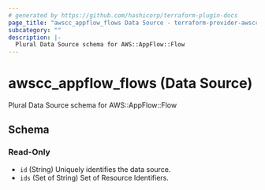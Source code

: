 ```yaml
---
# generated by https://github.com/hashicorp/terraform-plugin-docs
page_title: "awscc_appflow_flows Data Source - terraform-provider-awscc"
subcategory: ""
description: |-
  Plural Data Source schema for AWS::AppFlow::Flow
---
```


# awscc_appflow_flows (Data Source)

Plural Data Source schema for AWS::AppFlow::Flow



<!-- schema generated by tfplugindocs -->
## Schema

### Read-Only

- `id` (String) Uniquely identifies the data source.
- `ids` (Set of String) Set of Resource Identifiers.


